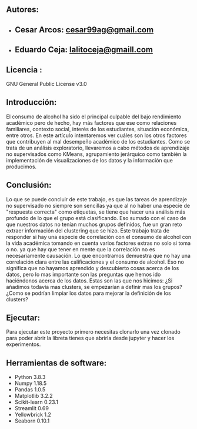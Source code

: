 ## Autores: 
* ## Cesar Arcos: cesar99ag@gmail.com
* ## Eduardo Ceja: lalitoceja@gmaill.com
## Licencia  : 
GNU General Public License v3.0
## Introducción:
El consumo de alcohol ha sido el principal culpable del bajo rendimiento académico pero de hecho, hay más factores que ese  como relaciones familiares, contexto social, interés de los estudiantes, situación económica, entre otros. En este artículo intentaremos ver cuáles son los otros factores que contribuyen al mal desempeño académico de los estudiantes. Como se trata de un análisis exploratorio, llevaremos a cabo métodos de aprendizaje no supervisados como KMeans, agrupamiento jerárquico como también la implementación de visualizaciones de los datos y la información que producimos.
## Conclusión:
Lo que se puede concluir de este trabajo, es que las tareas de aprendizaje no supervisado no siempre son sencillas ya que al no haber una especie de "respuesta correcta" como etiquetas, se tiene que hacer una análisis más profundo de lo que el grupo está clasificando. Eso sumado con el caso de que nuestros datos no tenían muchos grupos definidos, fue un gran reto extraer información del clustering que se hizo. Este trabajo trata de responder si hay una especie de correlación con el consumo de alcohol con la vida académica tomando en cuenta varios factores extras no solo si toma o no. ya que hay que tener en mente que la correlación no es necesariamente causación. Lo que encontramos demuestra que no hay una correlación clara entre las calificaciones y el consumo de alcohol. Eso no significa que no hayamos aprendido y descubierto cosas acerca de los datos, pero lo mas importante son las preguntas que hemos ido haciéndonos acerca de los datos. Estas son las que nos hicimos: ¿Si añadimos todavía mas clusters, se empezarían a definir mas los grupos? ¿Como se podrían limpiar los datos para mejorar la definición de los clusters? 
## Ejecutar:
Para ejecutar este proyecto primero necesitas clonarlo una vez clonado para poder abrir la libreta tienes que abrirla desde jupyter y hacer los experimentos.
## Herramientas de software:
- Python 3.8.3
- Numpy 1.18.5
- Pandas 1.0.5
- Matplotlib 3.2.2
- Scikit-learn 0.23.1
- Streamlit 0.69
- Yellowbrick 1.2
- Seaborn 0.10.1



